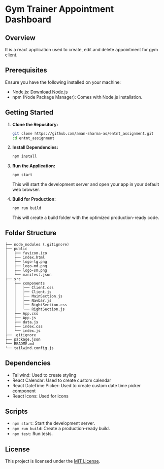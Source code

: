 # Gym Trainer Appointment Dashboard

## Overview

It is a react application used to create, edit and delete appointment for gym client.

## Prerequisites

Ensure you have the following installed on your machine:

- Node.js: [Download Node.js](https://nodejs.org/)
- npm (Node Package Manager): Comes with Node.js installation.

## Getting Started

1. **Clone the Repository:**

    ```bash
    git clone https://github.com/aman-sharma-as/entnt_assignment.git
    cd entnt_assignment
    ```

2. **Install Dependencies:**

    ```bash
    npm install
    ```

3. **Run the Application:**

    ```bash
    npm start
    ```

    This will start the development server and open your app in your default web browser.

4. **Build for Production:**

    ```bash
    npm run build
    ```

    This will create a build folder with the optimized production-ready code.

## Folder Structure
```
├── node_modules (.gitignore)
├── public
│   ├── favicon.ico
│   ├── index.html
│   ├── logo-lg.png
│   ├── logo-md.png
│   ├── logo-sm.png
│   └── manifest.json
├── src
│   ├── components
│   │   ├── Client.css
│   │   ├── Client.js
│   │   ├── MainSection.js
│   │   ├── Navbar.js
│   │   ├── RightSection.css
│   │   └── RightSection.js
│   ├── App.css
│   ├── App.js
│   ├── data.js
│   ├── index.css
│   └── index.js
├── .gitignore
├── package.json
└── README.md
└── tailwind.config.js
```


## Dependencies

-  Tailwind: Used to create styling
-  React Calendar: Used to create custom calendar
-  React DateTime Picker: Used to create custom date time picker component
-  React Icons: Used for icons

## Scripts

- `npm start`: Start the development server.
- `npm run build`: Create a production-ready build.
- `npm test`: Run tests.

## License

This project is licensed under the [MIT License](LICENSE).

